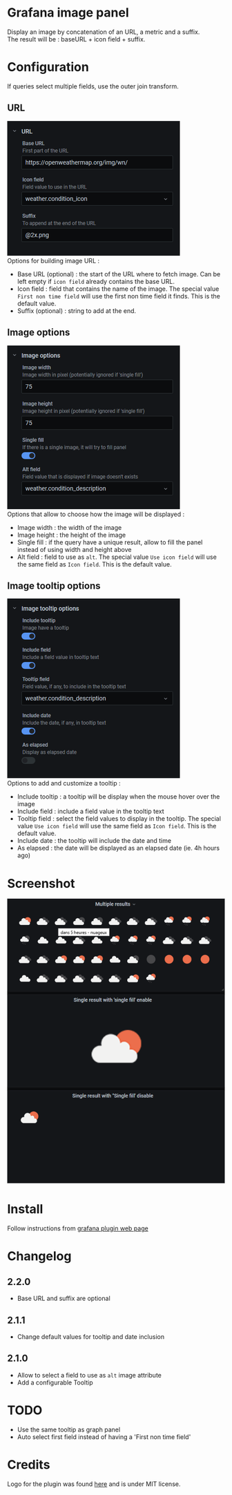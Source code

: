 # Grafana image panel

Display an image by concatenation of an URL, a metric and a suffix.  
The result will be : baseURL + icon field + suffix.  
# Configuration

If queries select multiple fields, use the outer join transform.

## URL

![configuration panel](https://github.com/Dalvany/dalvany-image-panel/raw/master/src/img/configuration_url.png)  
Options for building image URL :

-   Base URL (optional) : the start of the URL where to fetch image. Can be left empty if `icon field` already contains the
    base URL.
-   Icon field : field that contains the name of the image. The special value
    `First non time field` will use the first non time field it finds. This is
    the default value.
-   Suffix (optional) : string to add at the end.

## Image options

![configuration panel](https://github.com/Dalvany/dalvany-image-panel/raw/master/src/img/configuration_image.png)  
Options that allow to choose how the image will be displayed :

-   Image width : the width of the image
-   Image height : the height of the image
-   Single fill : if the query have a unique result, allow to fill the panel instead
    of using width and height above
-   Alt field : field to use as `alt`. The special value `Use icon field`
    will use the same field as `Icon field`. This is the default value.

## Image tooltip options

![configuration panel](https://github.com/Dalvany/dalvany-image-panel/raw/master/src/img/configuration_tooltip.png)  
Options to add and customize a tooltip :

-   Include tooltip : a tooltip will be display when the mouse hover over the image
-   Include field : include a field value in the tooltip text
-   Tooltip field : select the field values to display in the tooltip. The
    special value `Use icon field` will use the same field as `Icon field`. This
    is the default value.
-   Include date : the tooltip will include the date and time
-   As elapsed : the date will be displayed as an elapsed date (ie. 4h hours ago)

# Screenshot

![screenshot](https://github.com/Dalvany/dalvany-image-panel/raw/master/src/img/screenshot.png)

# Install

Follow instructions from [grafana plugin web page](https://grafana.com/grafana/plugins/dalvany-image-panel/installation)

# Changelog

## 2.2.0

-   Base URL and suffix are optional

## 2.1.1

-   Change default values for tooltip and date inclusion

## 2.1.0

-   Allow to select a field to use as `alt` image attribute
-   Add a configurable Tooltip

# TODO

-   Use the same tooltip as graph panel
-   Auto select first field instead of having a 'First non time field'

# Credits

Logo for the plugin was found [here](https://www.iconfinder.com/icons/211677/image_icon) and is under MIT license.
